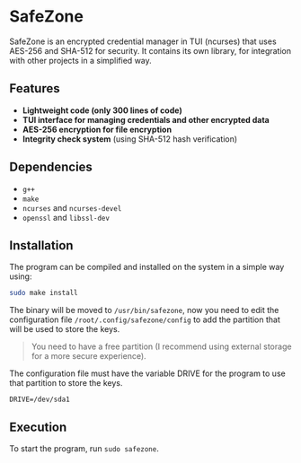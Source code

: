 # SafeZone 

SafeZone is an encrypted credential manager in TUI (ncurses) that uses AES-256 and SHA-512 for security.
It contains its own library, for integration with other projects in a simplified way.

## Features
- **Lightweight code (only 300 lines of code)**
- **TUI interface for managing credentials and other encrypted data**
- **AES-256 encryption for file encryption**
- **Integrity check system** (using SHA-512 hash verification)

## Dependencies

* `g++`
* `make`
* `ncurses` and `ncurses-devel`
* `openssl` and `libssl-dev`


## Installation
The program can be compiled and installed on the system in a simple way using:
```bash
sudo make install
```
The binary will be moved to `/usr/bin/safezone`, now you need to edit the configuration file `/root/.config/safezone/config` to add the partition that will be used to store the keys.

> You need to have a free partition (I recommend using external storage for a more secure experience).

The configuration file must have the variable DRIVE for the program to use that partition to store the keys.
```
DRIVE=/dev/sda1
```

## Execution
To start the program, run ``sudo safezone``.

